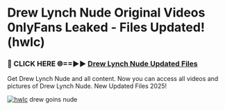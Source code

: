 # Drew Lynch Nude Original Videos 0nlyFans Leaked - Files Updated! (hwlc)

<h3>🔴 CLICK HERE 🌐==►► <a href="https://tinyurl.com/yc6ubb5a" rel="nofollow">Drew Lynch Nude Updated Files</a></h3>

Get Drew Lynch Nude and all content. Now you can access all videos and pictures of Drew Lynch Nude. New Updated Files 2025!

[![hwlc](https://i.imgur.com/7eu0CRL.gif)](https://tinyurl.com/yc6ubb5a)
drew goins nude